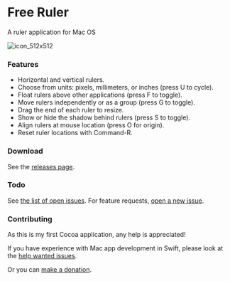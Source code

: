 # Free Ruler

A ruler application for Mac OS

![icon_512x512](https://user-images.githubusercontent.com/1355312/57780292-f0c4b880-76f5-11e9-8933-36ab3bfccb14.png)

### Features

- Horizontal and vertical rulers.
- Choose from units: pixels, millimeters, or inches (press U to cycle).
- Float rulers above other applications (press F to toggle).
- Move rulers independently or as a group (press G to toggle).
- Drag the end of each ruler to resize.
- Show or hide the shadow behind rulers (press S to toggle).
- Align rulers at mouse location (press O for origin).
- Reset ruler locations with Command-R.

### Download

See the [releases page](https://github.com/pascalpp/FreeRuler/releases).

### Todo

See [the list of open issues](https://github.com/pascalpp/FreeRuler/issues). For feature requests, [open a new issue](https://github.com/pascalpp/FreeRuler/issues/new).

### Contributing

As this is my first Cocoa application, any help is appreciated!

If you have experience with Mac app development in Swift, please look at the [help wanted issues](https://github.com/pascalpp/FreeRuler/issues?q=is%3Aissue+is%3Aopen+label%3A%22help+wanted%22+sort%3Aupdated-desc).

Or you can [make a donation](https://www.paypal.me/pascalpp).
